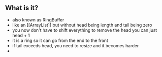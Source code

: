## What is it?
- also known as RingBuffer
- like an [[ArrayList]] but without head being length and tail being zero
- you now don't have to shift everything to remove the head you can just head + 1
- it is a ring so it can go from the end to the front
- if tail exceeds head, you need to resize and it becomes harder
- 